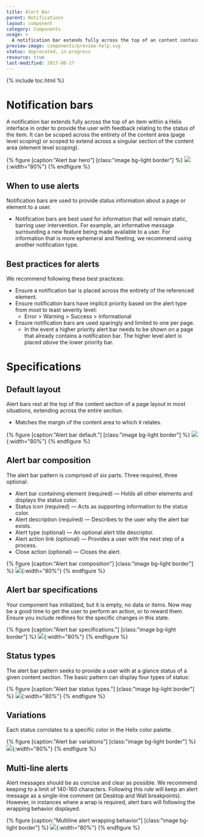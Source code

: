 ```yaml
---
title: Alert Bar
parent: Notifications
layout: component
category: Components
usage: >
  A notification bar extends fully across the top of an content container within a Helix interface in order to provide the user with feedback relating to the status of the item. It can be scoped across the entirity of the content area (page level scoping) or scoped to extend across a singular section of the content area (element level scoping).
preview-image: components/preview-help.svg
status: deprecated, in-progress
resource: true
last-modified: 2017-08-17
---
```


{% include toc.html %}

# Notification bars

A notification bar extends fully across the top of an item within a
Helix interface in order to provide the user with feedback relating
to the status of the item. It can be scoped across the entirety of
the content area (page level scoping) or scoped to extend across a
singular section of the content area (element level scoping).

{% figure [caption:"Alert bar hero"] [class:"image bg-light border"] %}
 ![]({{site.url}}/assets/images/components/content-areas/alerts/alert-bar-hero.svg){:width="80%"}
{% endfigure %}

## When to use alerts

Notification bars are used to provide status information about a page or
element to a user.

* Notification bars are best used for information that will remain static,
  barring user intervention. For example, an informative message surrounding a new
  feature being made available to a user. For information that is more
  ephemeral and fleeting, we recommend using another notification
  type.

## Best practices for alerts

We recommend following these best practices:

* Ensure a notification bar is placed across the entirety of the
  referenced element.
* Ensure notification bars have implicit priority based on the alert type from most
  to least severity level:
  * Error > Warning > Success > Informational
* Ensure notification bars are used sparingly and limited to one per page.
  * In the event a higher priority alert bar needs to be shown on a page that
    already contains a  notification bar. The higher level alert is placed
    *above* the lower priority bar.

# Specifications

## Default layout

Alert bars rest at the top of the content section of a page layout in most
situations, extending across the entire section.

* Matches the margin of the content area to which it relates.

{% figure [caption:"Alert bar default."] [class:"image bg-light border"] %}
 ![]({{site.url}}/assets/images/components/content-areas/alerts/alert-bar-default.svg){:width="80%"}
{% endfigure %}

## Alert bar composition

The alert bar pattern is comprised of six parts. Three required, three
optional:

* Alert bar containing element (required) — Holds all other elements and
  displays the status color.
* Status icon (required) — Acts as supporting information to the status color.
* Alert description (required) — Describes to the user why the alert bar exists.
* Alert type (optional) — An optional alert title descriptor.
* Alert action link (optional) — Provides a user with the next step of a process.
* Close action (optional) — Closes the alert.

{% figure [caption:"Alert bar composition"] [class:"image bg-light border"] %}
 ![]({{site.url}}/assets/images/components/content-areas/alerts/alert-bar-composition.svg){:width="80%"}
{% endfigure %}

## Alert bar specifications

Your component has initialized, but it is empty, no data or items. Now may be a
good time to get the user to perform an action, or to reward them.
Ensure you include redlines for the specific changes in this state.

{% figure [caption:"Alert bar specifications."] [class:"image bg-light border"] %}
 ![]({{site.url}}/assets/images/components/content-areas/alerts/alert-bar-specs.svg){:width="80%"}
{% endfigure %}

## Status types

The alert bar pattern seeks to provide a user with at a glance status of a
given content section. The basic pattern can display four types of status:

{% figure [caption:"Alert bar status types."] [class:"image bg-light border"] %}
 ![]({{site.url}}/assets/images/components/content-areas/alerts/alert-bar-status-types.svg){:width="80%"}
{% endfigure %}

## Variations

Each status corrolates to a specific color in the Helix color palette.

{% figure [caption:"Alert bar variations"] [class:"image bg-light border"] %}
 ![]({{site.url}}/assets/images/components/content-areas/alerts/alert-bar-variations.svg){:width="80%"}
{% endfigure %}

## Multi-line alerts

Alert messages should be as concise and clear as possible. We recommend keeping to
a limit of 140-160 characters. Following this rule will keep an alert message as a
single-line comment (at Desktop and Wall breakpoints). However, in instances where a
wrap is required, alert bars will following the wrapping behavior displayed.

{% figure [caption:"Multiline alert wrapping behavior"] [class:"image bg-light border"] %}
 ![]({{site.url}}/assets/images/components/content-areas/alerts/alert-bar-multiline-alerts.svg){:width="80%"}
{% endfigure %}
